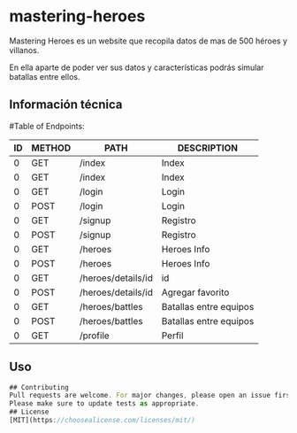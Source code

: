 # mastering-heroes

Mastering Heroes es un website que recopila datos de mas de 500 héroes y villanos.

En ella aparte de poder ver sus datos y características podrás simular batallas entre ellos.

## Información técnica

#Table of Endpoints: 

| ID| METHOD|PATH|DESCRIPTION| 
| ----- | ---- | ---- | ---- |
| 0 | GET|/index | Index |
| 0 | GET|/index | Index |
| 0 | GET|/login | Login |
| 0 | POST|/login | Login |
| 0 | GET|/signup |  Registro
| 0 | POST|/signup |  Registro
| 0 | GET|/heroes | Heroes Info |
| 0 | POST|/heroes |Heroes Info |
| 0 | GET|/heroes/details/id | id |
| 0 | POST|/heroes/details/id | Agregar favorito |
| 0 | GET|/heroes/battles |Batallas entre equipos |
| 0 | POST|/heroes/battles |Batallas entre equipos |
| 0 | GET|/profile | Perfil  |


## Uso

```javascript
## Contributing
Pull requests are welcome. For major changes, please open an issue first to discuss what you would like to change.
Please make sure to update tests as appropriate.
## License
[MIT](https://choosealicense.com/licenses/mit/)
